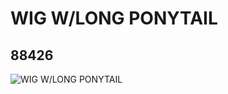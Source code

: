 # WIG W/LONG PONYTAIL
## 88426
![WIG W/LONG PONYTAIL](https://lc-www-live-s.legocdn.com/media/bricks/5/2/4569101.jpg)